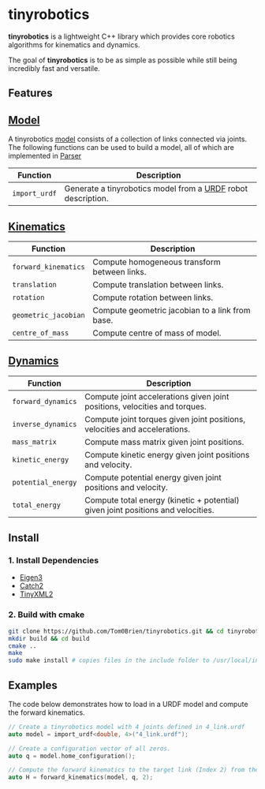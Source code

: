 tinyrobotics
===========

**tinyrobotics** is a lightweight C++ library which provides core robotics algorithms for kinematics and dynamics.

The goal of **tinyrobotics** is to be as simple as possible while still being incredibly fast and versatile.

## Features
<h2><a href="https://tom0brien.github.io/tinyrobotics/structtr_1_1model_1_1Model.html#details">Model</a></h2>

A tinyrobotics [model](https://tom0brien.github.io/tinyrobotics/structtr_1_1model_1_1Model.html#details) consists of a collection of links connected via joints. The following functions can be used to build a model, all of which are implemented in [Parser](https://tom0brien.github.io/tinyrobotics/Parser_8hpp.html)

| Function      | Description                                                                              |
| ------------- | ---------------------------------------------------------------------------------------- |
| `import_urdf` | Generate a tinyrobotics model from a [URDF](http://wiki.ros.org/urdf) robot description. |

<h2><a href="https://tom0brien.github.io/tinyrobotics/Kinematics_8hpp.html">Kinematics</a></h2>

| Function                 | Description                                                               |
| ------------------------ | -----------------------------------------------------------------         |
| `forward_kinematics`     | Compute homogeneous transform between links.                              |
| `translation`            | Compute translation between links.                                        |
| `rotation`               | Compute rotation between links.                                           |
| `geometric_jacobian`     | Compute geometric jacobian to a link from base.                           |
| `centre_of_mass`         | Compute centre of mass of model.                                          |

<h2><a href="https://tom0brien.github.io/tinyrobotics/Dynamics_8hpp.html">Dynamics</a></h2>

| Function           | Description                                                                     |
| ------------------ | ------------------------------------------------------------------------------  |
| `forward_dynamics` | Compute joint accelerations given joint positions, velocities and torques.      |
| `inverse_dynamics` | Compute joint torques given joint positions, velocities and accelerations.      |
| `mass_matrix`      | Compute mass matrix given joint positions.                                      |
| `kinetic_energy`   | Compute kinetic energy given joint positions and velocity.                      |
| `potential_energy` | Compute potential energy given joint positions and velocity.                    |
| `total_energy`     | Compute total energy (kinetic + potential) given joint positions and velocities.|

## Install

### 1. Install Dependencies
- [Eigen3](https://eigen.tuxfamily.org/index.php?title=Main_Page)
- [Catch2](https://github.com/catchorg/Catch2)
- [TinyXML2](https://github.com/leethomason/tinyxml2)

### 2. Build with cmake
  ```bash
  git clone https://github.com/Tom0Brien/tinyrobotics.git && cd tinyrobotics
  mkdir build && cd build
  cmake ..
  make
  sudo make install # copies files in the include folder to /usr/local/include*
  ```

## Examples
The code below demonstrates how to load in a URDF model and compute the forward kinematics.

```c++
// Create a tinyrobotics model with 4 joints defined in 4_link.urdf
auto model = import_urdf<double, 4>("4_link.urdf");

// Create a configuration vector of all zeros.
auto q = model.home_configuration();

// Compute the forward kinematics to the target link (Index 2) from the base frame at the home configuration.
auto H = forward_kinematics(model, q, 2);
```
